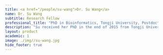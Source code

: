 ```yaml
---
title: <a href="/people/su-wang">Dr. Su Wang</a>
name: Dr. Su Wang
subtitle: Research Fellow
professional_title: "PhD in Bioinformatics, Tongji University, Postdoctoral Fellow (2016-2019), Scientist, Vertex Pharmaceuticals"  # Joined professional titles
description: "Su received her PhD in the end of 2015 from Tongji University under the supervison of Dr. Xiaole Shirley Liu.She is interested in developing cutting-edge computational approaches that utilize large amount of high-throughput data and use these computational approaches to resolve questions in biology. Via using statistical methods combines with biological meaningful algorithms, she built two models to understand the gene expression from the view of transcription regulation(BETA:http://cistrome.org/BETA/) and epigenetic regulation(MARGE:http://cistrome.org/MARGE/).currently, she is working in the 4D Nucleome program, and trying to explore the role nuclear organization plays in gene expression, and how changes in the nuclear organization affect normal development as well as various diseases."
layout: product
academic: 1
image: ./img//su-wang.jpg
hide_footer: true
---
```

